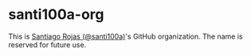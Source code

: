 # santi100a-org

This is [Santiago Rojas (@santi100a)](https://github.com/santi100a)'s GitHub organization. The name is reserved for future use.
